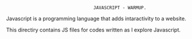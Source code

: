                                      JAVASCRIPT - WARMUP.
Javascript is a programming language that adds intaractivity to a website.

This directiry contains JS files for codes written as I explore Javascript.


